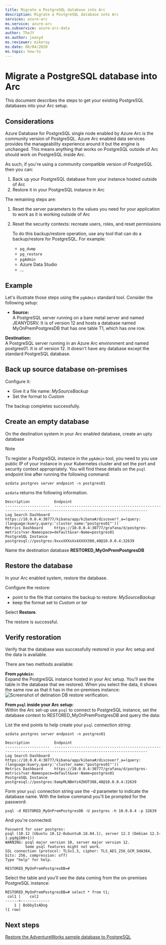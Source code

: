 ```yaml
---
title: Migrate a PostgreSQL database into Arc
description: Migrate a PostgreSQL database into Arc
services: azure-arc
ms.service: azure-arc
ms.subservice: azure-arc-data
author: TheJY
ms.author: jeanyd
ms.reviewer: mikeray
ms.date: 08/04/2020
ms.topic: how-to
---
```


# Migrate a PostgreSQL database into Arc

This document describes the steps to get your existing PostgreSQL databases into your Arc setup.

## Considerations

Azure Database for PostgreSQL single node enabled by Azure Arc is the community version of PostgreSQL. Azure Arc enabled data services provides the manageability experience around it but the engine is unchanged.
This means anything that works on PostgreSQL outside of Arc should work on PostgreSQL inside Arc.

As such, if you're using a community compatible version of PostgreSQL then you can:

1. Back up your PostgreSQL database from your instance hosted outside of Arc
2. Restore it in your PostgreSQL instance in Arc

The remaining steps are:

1. Reset the server parameters to the values you need for your application to work as it is working outside of Arc
2. Reset the security contexts: recreate users, roles, and reset permissions

   To do this backup/restore operation, use any tool that can do a backup/restore for PostgreSQL. For example:
   - `pg_dump`
   - `pg_restore`
   - `pgAdmin`
   - Azure Data Studio
   - ...

## Example

Let's illustrate those steps using the `pgAdmin` standard tool.
Consider the following setup:
- **Source:**  
    A PostgreSQL server running on a bare metal server and named JEANYDSRV. It is of version 12 and hosts a database named MyOnPremPostgresDB that has one table T1, which has one row.

**Destination:**  
    A PostgreSQL server running in an Azure Arc environment and named postgres01. It is of version 12. It doesn't have any database except the standard PostgreSQL database.  

## Back up source database on-premises

Configure it:
- Give it a file name: *MySourceBackup*
- Set the format to *Custom*

The backup completes successfully.

## Create an empty database

On the destination system in your Arc enabled database, create an upty database

> [!NOTE]
> To register a PostgreSQL instance in the `pgAdmin` tool, you need to you use public IP of your instance in your Kubernetes cluster and set the port and security context appropriately. You will find these details on the `psql` endpoint line after running the following command:

```console
azdata postgres server endpoint -n postgres01
```

`azdata` returns the following information.

```output
Description           Endpoint
--------------------  ----------------------------------------------------------------------------------------------------------------
Log Search Dashboard  https://10.0.0.4:30777/kibana/app/kibana#/discover?_a=(query:(language:kuery,query:'cluster_name:"postgres01"'))
Metrics Dashboard     https://10.0.0.4:30777/grafana/d/postgres-metrics?var-Namespace=default&var-Name=postgres01
PostgreSQL Instance   postgresql://postgres:9xxxXXXxXx4XXXX308,40@10.0.0.4:32639
```

Name the destination database **RESTORED_MyOnPremPostgresDB**  

## Restore the database 

In your Arc enabled system, restore the database.

Configure the restore:
- point to the file that contains the backup to restore: *MySourceBackup*
- keep the format set  to *Custom or tar*

Select **Restore**.  

The restore is successful.  

## Verify restoration

Verify that the database was successfully restored in your Arc setup and the data is available.

There are two methods available:

**From `pgAdmin`:**  
Expand the PostgreSQL instance hosted in your Arc setup. You'll see the table in the database that we restored. When you select the data, it shows the same row as that it has in the on-premises instance:
![Screenshot of detination DB restore verification.](/assets/Migrate_PG_SingleNode_Destination_DBRestoreVerif.jpg)


**From `psql` inside your Arc setup:**  
Within the Arc set-up use `psql` to connect to PostgreSQL instance, set the database context to RESTORED_MyOnPremPostgresDB and query the data:

List the end points to help create  your `psql` connection string:

```console
azdata postgres server endpoint -n postgres01
```

```output
Description           Endpoint
--------------------  ----------------------------------------------------------------------------------------------------------------
Log Search Dashboard  https://10.0.0.4:30777/kibana/app/kibana#/discover?_a=(query:(language:kuery,query:'cluster_name:"postgres01"'))
Metrics Dashboard     https://10.0.0.4:30777/grafana/d/postgres-metrics?var-Namespace=default&var-Name=postgres01
PostgreSQL Instance   postgresql://postgres:9ampMLNBmYz4ZHOT308,40@10.0.0.4:32639
```

Form your `psql` connection string use the -d parameter to indicate the database name. With the below command you'll be prompted for the password:

```console
psql -d RESTORED_MyOnPremPostgresDB -U postgres -h 10.0.0.4 -p 32639
```

And you're connected:
```console
Password for user postgres:
psql (10.12 (Ubuntu 10.12-0ubuntu0.18.04.1), server 12.3 (Debian 12.3-1.pgdg100+1))
WARNING: psql major version 10, server major version 12.
         Some psql features might not work.
SSL connection (protocol: TLSv1.3, cipher: TLS_AES_256_GCM_SHA384, bits: 256, compression: off)
Type "help" for help.

RESTORED_MyOnPremPostgresDB=#   
```

Select the table and you'll see the data coming from the on-premises PostgreSQL instance:

```console
RESTORED_MyOnPremPostgresDB=# select * from t1;
 col1 |    col2
------+-------------
    1 | BobbyIsADog
(1 row)
```

## Next steps

[Restore the AdventureWorks sample database to PostgreSQL](restore-adventureworks-sample-db-postgresql.md)